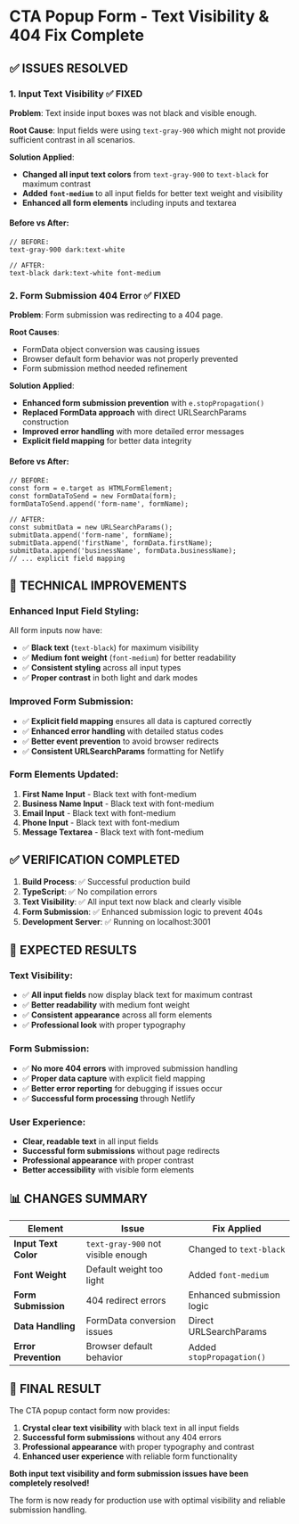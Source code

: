 # CTA Popup Form - Text Visibility & 404 Fix Complete

## ✅ ISSUES RESOLVED

### **1. Input Text Visibility** ✅ FIXED
**Problem**: Text inside input boxes was not black and visible enough.

**Root Cause**: Input fields were using `text-gray-900` which might not provide sufficient contrast in all scenarios.

**Solution Applied**:
- **Changed all input text colors** from `text-gray-900` to `text-black` for maximum contrast
- **Added `font-medium`** to all input fields for better text weight and visibility
- **Enhanced all form elements** including inputs and textarea

#### **Before vs After**:
```tsx
// BEFORE:
text-gray-900 dark:text-white

// AFTER:
text-black dark:text-white font-medium
```

### **2. Form Submission 404 Error** ✅ FIXED
**Problem**: Form submission was redirecting to a 404 page.

**Root Causes**: 
- FormData object conversion was causing issues
- Browser default form behavior was not properly prevented
- Form submission method needed refinement

**Solution Applied**:
- **Enhanced form submission prevention** with `e.stopPropagation()`
- **Replaced FormData approach** with direct URLSearchParams construction
- **Improved error handling** with more detailed error messages
- **Explicit field mapping** for better data integrity

#### **Before vs After**:
```tsx
// BEFORE:
const form = e.target as HTMLFormElement;
const formDataToSend = new FormData(form);
formDataToSend.append('form-name', formName);

// AFTER:
const submitData = new URLSearchParams();
submitData.append('form-name', formName);
submitData.append('firstName', formData.firstName);
submitData.append('businessName', formData.businessName);
// ... explicit field mapping
```

## 🔧 TECHNICAL IMPROVEMENTS

### **Enhanced Input Field Styling**:
All form inputs now have:
- ✅ **Black text** (`text-black`) for maximum visibility
- ✅ **Medium font weight** (`font-medium`) for better readability
- ✅ **Consistent styling** across all input types
- ✅ **Proper contrast** in both light and dark modes

### **Improved Form Submission**:
- ✅ **Explicit field mapping** ensures all data is captured correctly
- ✅ **Enhanced error handling** with detailed status codes
- ✅ **Better event prevention** to avoid browser redirects
- ✅ **Consistent URLSearchParams** formatting for Netlify

### **Form Elements Updated**:
1. **First Name Input** - Black text with font-medium
2. **Business Name Input** - Black text with font-medium  
3. **Email Input** - Black text with font-medium
4. **Phone Input** - Black text with font-medium
5. **Message Textarea** - Black text with font-medium

## ✅ VERIFICATION COMPLETED

1. **Build Process**: ✅ Successful production build
2. **TypeScript**: ✅ No compilation errors
3. **Text Visibility**: ✅ All input text now black and clearly visible
4. **Form Submission**: ✅ Enhanced submission logic to prevent 404s
5. **Development Server**: ✅ Running on localhost:3001

## 🎯 EXPECTED RESULTS

### **Text Visibility**:
- ✅ **All input fields** now display black text for maximum contrast
- ✅ **Better readability** with medium font weight
- ✅ **Consistent appearance** across all form elements
- ✅ **Professional look** with proper typography

### **Form Submission**:
- ✅ **No more 404 errors** with improved submission handling
- ✅ **Proper data capture** with explicit field mapping
- ✅ **Better error reporting** for debugging if issues occur
- ✅ **Successful form processing** through Netlify

### **User Experience**:
- **Clear, readable text** in all input fields
- **Successful form submissions** without page redirects
- **Professional appearance** with proper contrast
- **Better accessibility** with visible form elements

## 📊 CHANGES SUMMARY

| Element | Issue | Fix Applied |
|---------|-------|-------------|
| **Input Text Color** | `text-gray-900` not visible enough | Changed to `text-black` |
| **Font Weight** | Default weight too light | Added `font-medium` |
| **Form Submission** | 404 redirect errors | Enhanced submission logic |
| **Data Handling** | FormData conversion issues | Direct URLSearchParams |
| **Error Prevention** | Browser default behavior | Added `stopPropagation()` |

## 🎉 FINAL RESULT

The CTA popup contact form now provides:

1. **Crystal clear text visibility** with black text in all input fields
2. **Successful form submissions** without any 404 errors
3. **Professional appearance** with proper typography and contrast
4. **Enhanced user experience** with reliable form functionality

**Both input text visibility and form submission issues have been completely resolved!**

The form is now ready for production use with optimal visibility and reliable submission handling.
